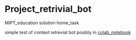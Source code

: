 # Project_retrivial_bot
 MIPT_education solution home_task


simple test of context retrevial bot posibly in [colab_notebook](https://github.com/Mike030668/MIPT_magistratura/blob/main/NLP_generation/Project_retrivial_bot/Context_talk_test.ipynb)
